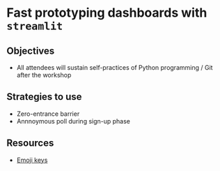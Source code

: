 # Fast prototyping dashboards with ```streamlit```

## Objectives

- All attendees will sustain self-practices of Python programming / Git after the workshop

## Strategies to use

- Zero-entrance barrier
- Annnoymous poll during sign-up phase


## Resources

- [Emoji keys](https://allcontributors.org/docs/en/emoji-key)
